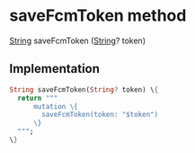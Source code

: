 


# saveFcmToken method








[String](https://api.flutter.dev/flutter/dart-core/String-class.html) saveFcmToken
([String](https://api.flutter.dev/flutter/dart-core/String-class.html)? token)








## Implementation

```dart
String saveFcmToken(String? token) \{
  return """
      mutation \{
        saveFcmToken(token: "$token")
      \}
  """;
\}
```







